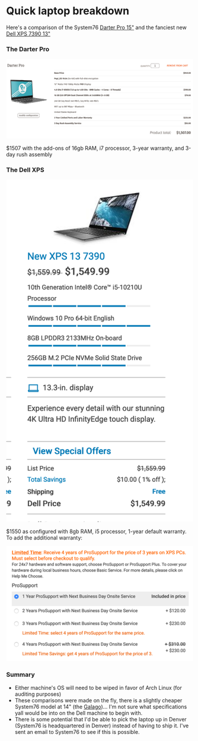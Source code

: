 # Quick laptop breakdown

Here's a comparison of the System76 [Darter Pro 15"](https://system76.com/laptops/darter) and the fanciest new [Dell XPS 7390 13"](https://www.dell.com/en-us/work/shop/dell-laptops-and-notebooks/new-xps-13-7390/spd/xps-13-7390-laptop/cax13w10p1c706b?configurationid=1f192e4c-6757-474a-9e6c-b97d50a97ac2)

### The Darter Pro

![darter pro breakdown](https://github.com/lsaville/readme-screenshots/blob/master/system76.png?raw=true)

$1507 with the add-ons of 16gb RAM, i7 processor, 3-year warranty, and 3-day rush assembly

### The Dell XPS

![dell xps breakdown](https://github.com/lsaville/readme-screenshots/blob/master/dell.png?raw=true)

$1550 as configured with 8gb RAM, i5 processor, 1-year default warranty. To add the additional warranty:

![dell warranty](https://github.com/lsaville/readme-screenshots/blob/master/dell-warranty.png?raw=true)

### Summary

- Either machine's OS will need to be wiped in favor of Arch Linux (for auditing purposes)
- These comparisons were made on the fly, there is a slightly cheaper System76 model at 14" (the [Galago](https://system76.com/laptops/galago))... I'm not sure what specifications yall would be into on the Dell machine to begin with.
- There is some potential that I'd be able to pick the laptop up in Denver (System76 is headquartered in Denver) instead of having to ship it. I've sent an email to System76 to see if this is possible.